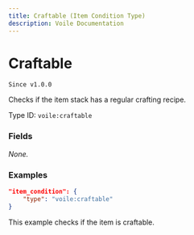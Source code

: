 ```yaml
---
title: Craftable (Item Condition Type)
description: Voile Documentation
---
```


# Craftable

`Since v1.0.0`

Checks if the item stack has a regular crafting recipe.

Type ID: `voile:craftable`

### Fields

*None.*

### Examples

```json
"item_condition": {
    "type": "voile:craftable"
}
```

This example checks if the item is craftable.